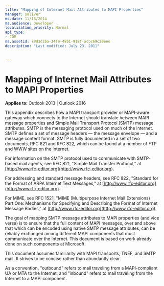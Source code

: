 ```yaml
---
title: "Mapping of Internet Mail Attributes to MAPI Properties"
manager: soliver
ms.date: 11/16/2014
ms.audience: Developer
localization_priority: Normal
api_type:
- COM
ms.assetid: 79d1d2ba-34fe-4851-918f-adbc69c20eee
description: "Last modified: July 23, 2011"
 
 
---
```


# Mapping of Internet Mail Attributes to MAPI Properties

  
  
**Applies to**: Outlook 2013 | Outlook 2016 
  
This appendix describes how a MAPI transport provider or MAPI-aware gateway which connects to the Internet should translate between MAPI message properties and Simple Mail Transport Protocol (SMTP) message attributes. SMTP is the messaging protocol used on much of the Internet. SMTP defines a set of message headers — the message envelope — and a message content format. SMTP is fully documented in a set of two documents, RFC 821 and RFC 822, which can be found at a number of FTP and WWW sites on the Internet.
  
For information on the SMTP protocol used to communicate with SMTP-based mail agents, see RFC 821, "Simple Mail Transfer Protocol," at [http://www.rfc-editor.org](http://www.rfc-editor.org).
  
For addressing and standard message headers, see RFC 822, "Standard for the Format of ARPA Internet Text Messages," at [http://www.rfc-editor.org](http://www.rfc-editor.org).
  
For MIME, see RFC 1521, "MIME (Multipurpose Internet Mail Extensions) Part One: Mechanisms for Specifying and Describing the Format of Internet Message Bodies," at [http://www.rfc-editor.org](http://www.rfc-editor.org).
  
The goal of mapping SMTP message attributes to MAPI properties (and vice versa) is to ensure that the full content of MAPI messages, over and above that which can be encoded using native SMTP message attributes, can be reliably exchanged among different MAPI components that must communicate over the Internet. This document is based on work already done on such components at Microsoft. 
  
This document assumes familiarity with MAPI transports, TNEF, and SMTP mail. It strives to be concise rather than abundantly clear.
  
As a convention, "outbound" refers to mail traveling from a MAPI-compliant UA or MTA to the Internet, and "inbound" refers to mail traveling from the Internet to a MAPI component.
  

